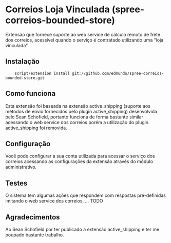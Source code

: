 # Correios Loja Vinculada (spree-correios-bounded-store)

Extensão que fornece suporte ao web service de cálculo remoto de frete dos correios, acessível quando o serviço é contratado utilizando uma "loja vinculada".

## Instalação

        script/extension install git://github.com/edmundo/spree-correios-bounded-store.git

## Como funciona

Esta extensão foi baseada na extensão active_shipping (suporte aos métodos de envio fornecidos pelo plugin active_shipping) desenvolvida pelo Sean Schofield, portanto funciona de forma bastante similar acessando o web service dos correios porém a utilização do plugin active_shipping foi removida.

## Configuração

Você pode configurar a sua conta utilizada para acessar o serviço dos correios acessando as configurações da extensão através do módulo administrativo.

## Testes

O sistema tem algumas ações que respondem com respostas pré-definidas imitando o web service dos correios, ... TODO

## Agradecimentos

Ao Sean Schofield por ter publicado a extensão active_shipping e ter me poupado bastante trabalho.
